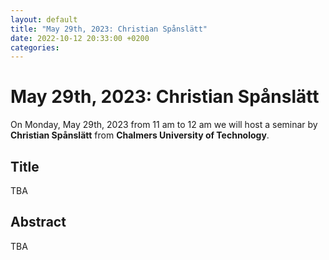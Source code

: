 ```yaml
---
layout: default
title: "May 29th, 2023: Christian Spånslätt"
date: 2022-10-12 20:33:00 +0200
categories:
---
```


# May 29th, 2023: Christian Spånslätt

On Monday, May 29th, 2023 from 11 am to 12 am we will host a seminar by **Christian Spånslätt** from **Chalmers University of Technology**. 

## Title

TBA

## Abstract 

TBA




